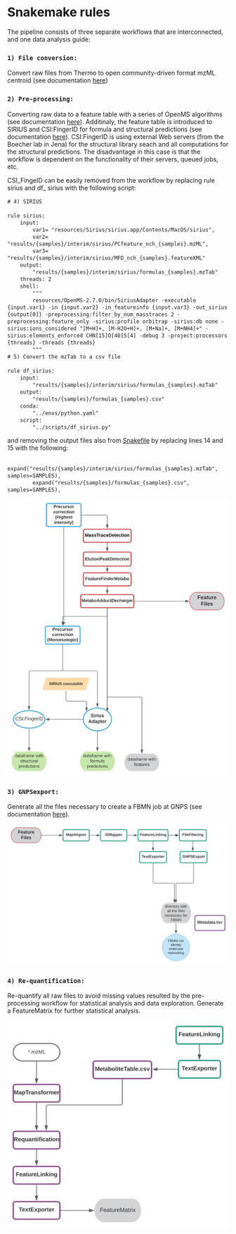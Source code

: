 # Snakemake rules 

The pipeline consists of three separate workflows that are interconnected, and one data analysis guide:

### `1) File conversion:`

Convert raw files from Thermo to open community-driven format mzML centroid (see documentation [here](https://github.com/compomics/ThermoRawFileParser))

### `2) Pre-processing:`

Converting raw data to a feature table with a series of OpenMS algorithms (see documentation [here](https://abibuilder.informatik.uni-tuebingen.de/archive/openms/Documentation/nightly/html/index.html)). Additinaly, the feature table is introduced to SIRIUS and CSI:FingerID for formula and structural predictions (see documentation [here](https://boecker-lab.github.io/docs.sirius.github.io/)).
CSI:FingerID is using external Web servers (from the Boecher lab in Jena) for the structural library seach and all computations for the structural predictions. The disadvantage in this case is that the workflow is dependent on the functionality of their servers, queued jobs, etc. 

CSI_FingeID can be easily removed from the workflow by replacing rule sirius and df_ sirius with the following script:

```
# 4) SIRIUS 

rule sirius:
    input: 
        var1= "resources/Sirius/sirius.app/Contents/MacOS/sirius",
        var2= "results/{samples}/interim/sirius/PCfeature_nch_{samples}.mzML", 
        var3= "results/{samples}/interim/sirius/MFD_nch_{samples}.featureXML"        
    output:
        "results/{samples}/interim/sirius/formulas_{samples}.mzTab"
    threads: 2
    shell:
        """
        resources/OpenMS-2.7.0/bin/SiriusAdapter -executable {input.var1} -in {input.var2} -in_featureinfo {input.var3} -out_sirius {output[0]} -preprocessing:filter_by_num_masstraces 2 -preprocessing:feature_only -sirius:profile orbitrap -sirius:db none -sirius:ions_considered "[M+H]+, [M-H2O+H]+, [M+Na]+, [M+NH4]+" -sirius:elements_enforced CHN[15]O[40]S[4] -debug 3 -project:processors {threads} -threads {threads}
        """
# 5) Convert the mzTab to a csv file

rule df_sirius:
    input: 
        "results/{samples}/interim/sirius/formulas_{samples}.mzTab"
    output:
        "results/{samples}/formulas_{samples}.csv"
    conda:
        "../envs/python.yaml"
    script:
        "../scripts/df_sirius.py"

```

and removing the output files also from [Snakefile](workflow/Snakefile) by replacing lines 14 and 15 with the following:
```
        expand("results/{samples}/interim/sirius/formulas_{samples}.mzTab", samples=SAMPLES),
        expand("results/{samples}/formulas_{samples}.csv", samples=SAMPLES),
```



![dag](/images/Preprocessing+SIRIUS_CSI_FingerID.svg)

### `3) GNPSexport:` 

Generate all the files necessary to create a FBMN job at GNPS (see documentation [here](https://ccms-ucsd.github.io/GNPSDocumentation/featurebasedmolecularnetworking-with-openms/)). 

![dag](/images/GNPSExport.svg) 

### `4) Re-quantification:` 

Re-quantify all raw files to avoid missing values resulted by the pre-processing workflow for statistical analysis and data exploration. Generate a FeatureMatrix for further statistical analysis.

![dag](/images/Re-quantification.svg) 
